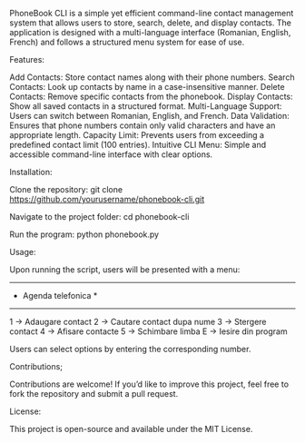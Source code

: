 PhoneBook CLI is a simple yet efficient command-line contact management system that allows users to store, search, delete, and display contacts. The application is designed with a multi-language interface (Romanian, English, French) and follows a structured menu system for ease of use.

Features:

Add Contacts: Store contact names along with their phone numbers.
Search Contacts: Look up contacts by name in a case-insensitive manner.
Delete Contacts: Remove specific contacts from the phonebook.
Display Contacts: Show all saved contacts in a structured format.
Multi-Language Support: Users can switch between Romanian, English, and French.
Data Validation: Ensures that phone numbers contain only valid characters and have an appropriate length.
Capacity Limit: Prevents users from exceeding a predefined contact limit (100 entries).
Intuitive CLI Menu: Simple and accessible command-line interface with clear options.

Installation:

Clone the repository:
git clone https://github.com/yourusername/phonebook-cli.git

Navigate to the project folder:
cd phonebook-cli

Run the program:
python phonebook.py

Usage:

Upon running the script, users will be presented with a menu:

 *****************
* Agenda telefonica *
 *****************

1 -> Adaugare contact
2 -> Cautare contact dupa nume
3 -> Stergere contact
4 -> Afisare contacte
5 -> Schimbare limba
E -> Iesire din program

Users can select options by entering the corresponding number.

Contributions;

Contributions are welcome! If you’d like to improve this project, feel free to fork the repository and submit a pull request.

License:

This project is open-source and available under the MIT License.
